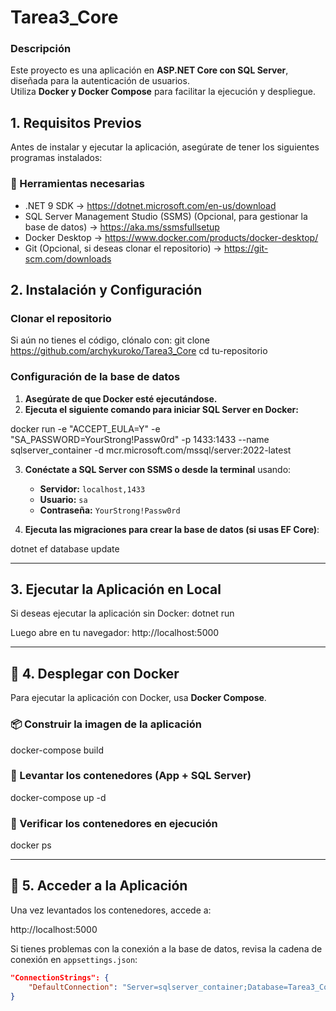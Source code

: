 ﻿# Tarea3_Core


###  Descripción
Este proyecto es una aplicación en **ASP.NET Core con SQL Server**, diseñada para la autenticación de usuarios.  
Utiliza **Docker y Docker Compose** para facilitar la ejecución y despliegue.



##  1. Requisitos Previos
Antes de instalar y ejecutar la aplicación, asegúrate de tener los siguientes programas instalados:

### 🔧 Herramientas necesarias
- .NET 9 SDK → https://dotnet.microsoft.com/en-us/download
- SQL Server Management Studio (SSMS) (Opcional, para gestionar la base de datos) → https://aka.ms/ssmsfullsetup
- Docker Desktop → https://www.docker.com/products/docker-desktop/
- Git (Opcional, si deseas clonar el repositorio) → https://git-scm.com/downloads



##  2. Instalación y Configuración
###  Clonar el repositorio
Si aún no tienes el código, clónalo con:
git clone https://github.com/archykuroko/Tarea3_Core cd tu-repositorio


###  Configuración de la base de datos
1. **Asegúrate de que Docker esté ejecutándose.**
2. **Ejecuta el siguiente comando para iniciar SQL Server en Docker:**

docker run -e "ACCEPT_EULA=Y" -e "SA_PASSWORD=YourStrong!Passw0rd" -p 1433:1433 --name sqlserver_container -d mcr.microsoft.com/mssql/server:2022-latest

3. **Conéctate a SQL Server con SSMS o desde la terminal** usando:

   - **Servidor:** `localhost,1433`
   - **Usuario:** `sa`
   - **Contraseña:** `YourStrong!Passw0rd`

4. **Ejecuta las migraciones para crear la base de datos (si usas EF Core)**:

dotnet ef database update


---

## 3. Ejecutar la Aplicación en Local
Si deseas ejecutar la aplicación sin Docker:
dotnet run


Luego abre en tu navegador:
http://localhost:5000


---

## 🔹 4. Desplegar con Docker
Para ejecutar la aplicación con Docker, usa **Docker Compose**.

### 📦 Construir la imagen de la aplicación
docker-compose build


### 🚀 Levantar los contenedores (App + SQL Server)
docker-compose up -d


### 📌 Verificar los contenedores en ejecución
docker ps


---

## 🔹 5. Acceder a la Aplicación
Una vez levantados los contenedores, accede a:

http://localhost:5000





Si tienes problemas con la conexión a la base de datos, revisa la cadena de conexión en `appsettings.json`:

```json
"ConnectionStrings": {
    "DefaultConnection": "Server=sqlserver_container;Database=Tarea3_Core;User Id=sa;Password=YourStrong!Passw0rd;TrustServerCertificate=True"
}


